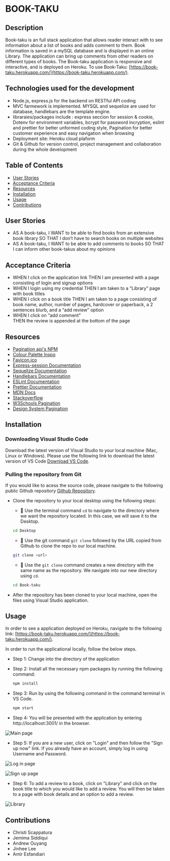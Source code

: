 # BOOK-TAKU

## Description
Book-taku is an full stack application that allows reader interact with to see information about a list of books and adds comment to them. Book information is saved in a mySQL database and is displayed in an online Library. The application can bring up comments from other readers on different types of books. The Book-taku application is responsive and interactive, and is  deployed on Heroku. To use Book-Taku:  [https://book-taku.herokuapp.com/](https://book-taku.herokuapp.com/). 

## Technologies used for the development
- Node.js, express.js for the backend on RESTful API coding
- MVC farmework is implemented. MYSQL and sequelize are used for database, handlebars are the template engine.
- libraraies/packages include : express seccion for session & cookie, Dotenv for environment variables, bcrypt for password incryption, eslint and prettier for better unformed coding style, Pagination for better customer experience and easy navigation when browsing
- Deployment site: Heroku cloud plaform
- Git & Github for version control, project management and collaboration during the whole development 

## Table of Contents
* [User Stories](#userstories) 
* [Acceptance Criteria](#acceptancecriteria)
* [Resources](#resources)
* [Installation](#installation)
* [Usage](#usage)
* [Contributions](#contributions)

## User Stories 
- AS A book-taku, I WANT to be able to find books from an extensive book library SO THAT I don’t have to search books on multiple websites  
- AS A book-taku, I WANT to be able to add comments to books SO THAT I can inform other book-takus about my opinions 

## Acceptance Criteria 
- WHEN I click on the application link 
  THEN I am presented with a page consisting of login and signup options 
- WHEN I login using my credential 
  THEN I am taken to a “Library” page with book titles 
- WHEN I click on a book title
  THEN I am taken to a page consisting of book name, author, number of pages, hardcover or paperback, a 2 sentences blurb, and a “add review” option
- WHEN I click on “add comment"  
  THEN the review is appended at the bottom of the page 

## Resources

- [Pagination api's NPM](https://www.npmjs.com/package/pagination-apis)
- [Colour Palette Inspo](https://icolorpalette.com/download/svg/232624_icolorpalette.svg)
- [Favicon.ico](https://favicon.io/)
- [Express-session Documentation](https://www.npmjs.com/package/express-session#user-content-secret)
- [Sequelize Documentation](https://sequelize.org/docs/v6/)
- [Handlebars Documentation](https://handlebarsjs.com/guide/#what-is-handlebars)
- [ESLint Documentation](https://eslint.org/docs/user-guide/getting-started)
- [Prettier Documentation](https://prettier.io/docs/en/index.html)
- [MDN Docs](https://developer.mozilla.org/en-US/)
- [Stackoverflow](https://stackoverflow.com/)
- [W3Schools Pagination](https://www.w3schools.com/css/css3_pagination.asp)
- [Design System Pagination](https://design-system.w3.org/components/pagination.html)

## Installation

### Downloading Visual Studio Code 

 Download the latest version of Visual Studio to your local machine (Mac, Linux or Windows). Please use the following link to download the latest version of VS Code [Download VS Code](https://code.visualstudio.com/download). 

### Pulling the repository from Git 

If you would like to acess the source code, please navigate to the following public Github repository [Github Repository](git@github.andrewouyang64/Book-taku.git). 

* Clone the repository to your local desktop using the following steps:

  * 🔑 Use the terminal command `cd` to navigate to the directory where we want the repository located. In this case, we will save it to the Desktop. 

  ```bash
  cd Desktop
  ```

  * 🔑 Use the git command `git clone` followed by the URL copied from Github to clone the repo to our local machine.

  ```bash
  git clone <url>
  ```

  * 🔑 Use the `git clone` command creates a new directory with the same name as the repository. We navigate into our new directory using `cd`.

  ```bash
  cd Book-taku
  ```
* After the repository has been cloned to your local machine, open the files using Visual Studio application. 

## Usage 
In order to see a application deployed on Heroku, navigate to the following link: [https://book-taku.herokuapp.com/](https://book-taku.herokuapp.com/). 


In order to run the applicational locally, follow the below steps. 

* Step 1: Change into the directory of the application 
* Step 2: Install all the necessary npm packages by running the following command: 

  ```bash
  npm install  
  ```
* Step 3: Run by using the following command in the command terminal in VS Code. 

  ```bash
  npm start  
  ```
* Step 4: You will be presented with the application by entering http://localhost:3001/ in the browser. 

![Main page](./assets/main-page.png)

* Step 5: If you are a new user, click on "Login" and then follow the "Sign up now" link. If you already have an account, simply log in using Username and Password. 

![Log in page](./assets/login-page.png)

![Sign up page](./assets/sign-up-page.png)

* Step 6: To add a review to a book, click on "Library" and click on the book title to which you would like to add a review. You will then be taken to a page with book details and an option to add a review. 

![Library](./assets/add-comment.png)

## Contributions 
- Christi Scappatura 
- Jemima Siddiqui 
- Andrew Ouyang 
- Jinhee Lee 
- Amir Esfandiari 


